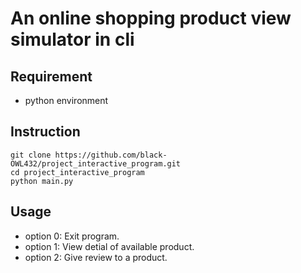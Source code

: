 # An online shopping product view simulator in cli

## Requirement

- python environment

## Instruction

```
git clone https://github.com/black-OWL432/project_interactive_program.git
cd project_interactive_program
python main.py
```

## Usage

- option 0: Exit program.
- option 1: View detial of available product.
- option 2: Give review to a product.
